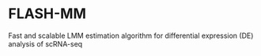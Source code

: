 # FLASH-MM
 Fast and scalable LMM estimation algorithm for differential expression (DE) analysis of scRNA-seq
